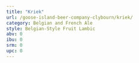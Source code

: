 ```yaml
---
title: "Kriek"
url: /goose-island-beer-company-clybourn/kriek/
category: Belgian and French Ale
style: Belgian-Style Fruit Lambic
abv: 0
ibu: 0
srm: 0
upc: 0
---
```



